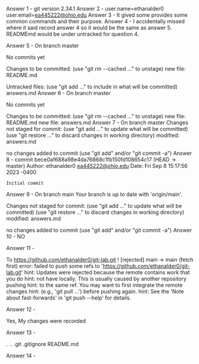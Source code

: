 Answer 1 - git version 2.34.1
Answer 2 - user.name=ethanalder0
user.email=ea445222@ohio.edu
Answer 3 - It gived some provides some common commands and their purpose.
Answer 4 - I accidentally missed where it said record answer 4 so it would be the same as answer 5. READMEmd would be under untracked for question 4.

Answer 5 - On branch master

No commits yet

Changes to be committed:
  (use "git rm --cached <file>..." to unstage)
        new file:   README.md

Untracked files:
  (use "git add <file>..." to include in what will be committed)
        answers.md
Answer 6 - 
On branch master

No commits yet

Changes to be committed:
  (use "git rm --cached <file>..." to unstage)
        new file:   README.md
        new file:   answers.md
Answer 7 - 
On branch master
Changes not staged for commit:
  (use "git add <file>..." to update what will be committed)
  (use "git restore <file>..." to discard changes in working directory)
        modified:   answers.md

no changes added to commit (use "git add" and/or "git commit -a")
Answer 8 - 
commit bece0af688a98e4da76868c1fb150fd108654c17 (HEAD -> master)
Author: ethanalder0 <ea445222@ohio.edu>
Date:   Fri Sep 8 15:17:56 2023 -0400

    Initial commit

Answer 9 - 
On branch main
Your branch is up to date with 'origin/main'.

Changes not staged for commit:
  (use "git add <file>..." to update what will be committed)
  (use "git restore <file>..." to discard changes in working directory)
        modified:   answers.md

no changes added to commit (use "git add" and/or "git commit -a")
Answer 10 - 
NO

Answer 11 - 

To https://github.com/ethanalder0/git-lab.git
 ! [rejected]        main -> main (fetch first)
error: failed to push some refs to 'https://github.com/ethanalder0/git-lab.git'
hint: Updates were rejected because the remote contains work that you do
hint: not have locally. This is usually caused by another repository pushing
hint: to the same ref. You may want to first integrate the remote changes
hint: (e.g., 'git pull ...') before pushing again.
hint: See the 'Note about fast-forwards' in 'git push --help' for details.

Answer 12 - 

Yes, My changes were recorded

Answer 13 - 

.  ..  .git  .gitignore  README.md

Answer 14 - 


